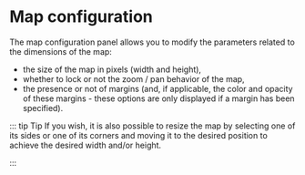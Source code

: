 # Map configuration


<ZoomImg
    src="/map-configuration.png"
    alt="Map configuration panel"
    caption="Map configuration panel"
/>

The map configuration panel allows you to modify the parameters related to the dimensions of the map:
- the size of the map in pixels (width and height),
- whether to lock or not the zoom / pan behavior of the map,
- the presence or not of margins (and, if applicable, the color and opacity of these margins - these options are only displayed if a margin has been specified).

<ZoomImg
    src="/map-configuration-margins.png"
    alt="Map configuration panel"
    caption="Map configuration panel (with margins)"
/>

::: tip Tip
If you wish, it is also possible to resize the map by selecting one of its sides or one of its corners
and moving it to the desired position to achieve the desired width and/or height.

<ZoomImg
    src="/map-configuration-resize.png"
    alt="Resizing the map"
    caption="Resizing the map"
/>

:::